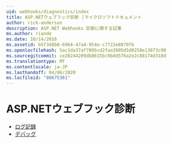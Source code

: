 ```yaml
---
uid: webhooks/diagnostics/index
title: ASP.NETウェブフック診断 |マイクロソフトドキュメント
author: rick-anderson
description: ASP.NET Webhooks 診断に関する記事
ms.author: riande
ms.date: 10/14/2016
ms.assetid: b5f3d8b0-6964-47a4-954e-c7722e88707b
ms.openlocfilehash: 5ac1da37af7895cd2faa3805d5d0258e13073c90
ms.sourcegitcommit: ce28244209db8615bc9bdd576a2e2c88174d318d
ms.translationtype: MT
ms.contentlocale: ja-JP
ms.lasthandoff: 04/06/2020
ms.locfileid: "80675361"
---
```

# <a name="aspnet-webhooks-diagnostics"></a>ASP.NETウェブフック診断

* [ログ記録](logging.md)
* [デバッグ](debugging.md)
